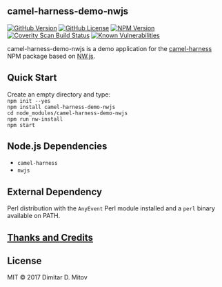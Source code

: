 camel-harness-demo-nwjs
--------------------------------------------------------------------------------

[![GitHub Version](https://img.shields.io/github/release/ddmitov/camel-harness-demo-nwjs.svg)](https://github.com/ddmitov/camel-harness-demo-nwjs/releases)
[![GitHub License](https://img.shields.io/badge/License-MIT-yellow.svg)](./LICENSE.md)
[![NPM Version](https://img.shields.io/npm/v/camel-harness-demo-nwjs.svg)](https://www.npmjs.com/package/camel-harness-demo-nwjs)
[![Coverity Scan Build Status](https://scan.coverity.com/projects/11336/badge.svg)](https://scan.coverity.com/projects/ddmitov-camel-harness-demo-nwjs)
[![Known Vulnerabilities](https://snyk.io/test/github/ddmitov/camel-harness-demo-nwjs/badge.svg)](https://snyk.io/test/github/ddmitov/camel-harness-demo-nwjs)  

camel-harness-demo-nwjs is a demo application for the [camel-harness](https://www.npmjs.com/package/camel-harness) NPM package based on [NW.js](http://nwjs.io/).

## Quick Start
Create an empty directory and type:  
``npm init --yes``  
``npm install camel-harness-demo-nwjs``  
``cd node_modules/camel-harness-demo-nwjs``  
``npm run nw-install``  
``npm start``

## Node.js Dependencies
* ``camel-harness``
* ``nwjs``

## External Dependency
Perl distribution with the ``AnyEvent`` Perl module installed and a ``perl`` binary available on PATH.

## [Thanks and Credits](./CREDITS.md)

## License
MIT © 2017 Dimitar D. Mitov  
